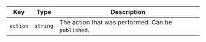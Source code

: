 Key | Type | Description
----|------|-------------
`action`|`string` | The action that was performed. Can be `published`.